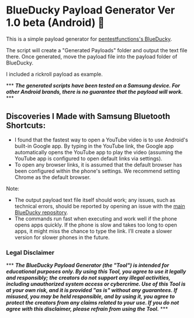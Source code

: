 # BlueDucky Payload Generator Ver 1.0 beta (Android) 🦆

This is a simple payload generator for [pentestfunctions's BlueDucky](https://github.com/pentestfunctions/BlueDucky).

The script will create a "Generated Payloads" folder and output the text file there. Once generated, move the payload file into the payload folder of BlueDucky.

I included a rickroll payload as example.

*** ***The generated scripts have been tested on a Samsung device. For other Android brands, there is no guarantee that the payload will work.*** ***	

## Discoveries I Made with Samsung Bluetooth Shortcuts:
- I found that the fastest way to open a YouTube video is to use Android's built-in Google app. By typing in the YouTube link, the Google app automatically opens the YouTube app to play the video (assuming the YouTube app is configured to open default links via settings).
- To open any browser links, it is assumed that the default browser has been configured within the phone's settings. We recommend setting Chrome as the default browser.

Note:
- The output payload text file itself should work; any issues, such as technical errors, should be reported by opening an issue with the [main BlueDucky repository](https://github.com/pentestfunctions/BlueDucky/issues).
- The commands run fast when executing and work well if the phone opens apps quickly. If the phone is slow and takes too long to open apps, it might miss the chance to type the link. I’ll create a slower version for slower phones in the future.


### Legal Disclaimer

*** ***The BlueDucky Payload Generator (the "Tool") is intended for educational purposes only. By using this Tool, you agree to use it legally and responsibly; the creators do not support any illegal activities, including unauthorized system access or cybercrime. Use of this Tool is at your own risk, and it is provided "as is" without any guarantees. If misused, you may be held responsible, and by using it, you agree to protect the creators from any claims related to your use. If you do not agree with this disclaimer, please refrain from using the Tool.*** ***	
